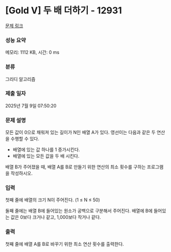 # [Gold V] 두 배 더하기 - 12931 

[문제 링크](https://www.acmicpc.net/problem/12931) 

### 성능 요약

메모리: 1112 KB, 시간: 0 ms

### 분류

그리디 알고리즘

### 제출 일자

2025년 7월 9일 07:50:20

### 문제 설명

<p>모든 값이 0으로 채워져 있는 길이가 N인 배열 A가 있다. 영선이는 다음과 같은 두 연산을 수행할 수 있다.</p>

<ul>
	<li>배열에 있는 값 하나를 1 증가시킨다.</li>
	<li>배열에 있는 모든 값을 두 배 시킨다.</li>
</ul>

<p>배열 B가 주어졌을 때, 배열 A를 B로 만들기 위한 연산의 최소 횟수를 구하는 프로그램을 작성하시오.</p>

### 입력 

 <p>첫째 줄에 배열의 크기 N이 주어진다. (1 ≤ N ≤ 50)</p>

<p>둘째 줄에는 배열 B에 들어있는 원소가 공백으로 구분해서 주어진다. 배열에 B에 들어있는 값은 0보다 크거나 같고, 1,000보다 작거나 같다.</p>

### 출력 

 <p>첫째 줄에 배열 A를 B로 바꾸기 위한 최소 연산 횟수를 출력한다.</p>

